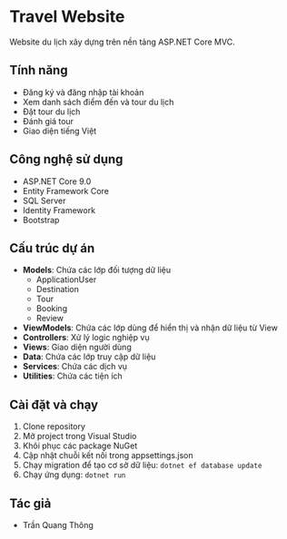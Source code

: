# Travel Website

Website du lịch xây dựng trên nền tảng ASP.NET Core MVC.

## Tính năng

- Đăng ký và đăng nhập tài khoản
- Xem danh sách điểm đến và tour du lịch
- Đặt tour du lịch
- Đánh giá tour
- Giao diện tiếng Việt

## Công nghệ sử dụng

- ASP.NET Core 9.0
- Entity Framework Core
- SQL Server
- Identity Framework
- Bootstrap

## Cấu trúc dự án

- **Models**: Chứa các lớp đối tượng dữ liệu
  - ApplicationUser
  - Destination
  - Tour
  - Booking
  - Review
- **ViewModels**: Chứa các lớp dùng để hiển thị và nhận dữ liệu từ View
- **Controllers**: Xử lý logic nghiệp vụ
- **Views**: Giao diện người dùng
- **Data**: Chứa các lớp truy cập dữ liệu
- **Services**: Chứa các dịch vụ
- **Utilities**: Chứa các tiện ích

## Cài đặt và chạy

1. Clone repository
2. Mở project trong Visual Studio
3. Khôi phục các package NuGet
4. Cập nhật chuỗi kết nối trong appsettings.json
5. Chạy migration để tạo cơ sở dữ liệu: `dotnet ef database update`
6. Chạy ứng dụng: `dotnet run`

## Tác giả

- Trần Quang Thông 